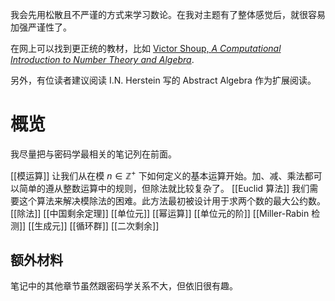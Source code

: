 
我会先用松散且不严谨的方式来学习数论。在我对主题有了整体感觉后，就很容易加强严谨性了。

在网上可以找到更正统的教材，比如 [Victor Shoup, _A Computational Introduction to Number Theory and Algebra_](https://open.umn.edu/opentextbooks/textbooks/187). 

另外，有位读者建议阅读 I.N. Herstein 写的 Abstract Algebra 作为扩展阅读。

# 概览

我尽量把与密码学最相关的笔记列在前面。

[[模运算]]
	让我们从在模 $n \in \mathbb{Z}^+$  下如何定义的基本运算开始。加、减、乘法都可以简单的遵从整数运算中的规则，但除法就比较复杂了。
[[Euclid 算法]]
	我们需要这个算法来解决模除法的困难。此方法最初被设计用于求两个数的最大公约数。
[[除法]]
[[中国剩余定理]]
[[单位元]]
[[幂运算]]
[[单位元的阶]]
[[Miller-Rabin 检测]]
[[生成元]]
[[循环群]]
[[二次剩余]]

## 额外材料

笔记中的其他章节虽然跟密码学关系不大，但依旧很有趣。

